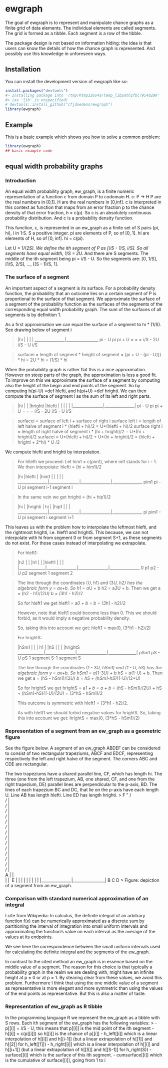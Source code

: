 
<!-- README.md is generated from README.Rmd. Please edit that file -->

# ewgraph

<!-- badges: start -->

<!-- badges: end -->

The goal of ewgraph is to represent and manipulate chance graphs as a
finite grid of data elements. The individual elements are called
segments. The grid is formed as a tibble. Each segment is a row of the
tibble.

The package design is not based on information hiding: the idea is that
users can know the details of how the chance graph is represented. And
possibly use this knowledge in unforeseen ways.

## Installation

You can install the development version of ewgraph like so:

``` r
install.packages("devtools")
#> Installing package into '/tmp/Rtmp326o4a/temp_libpath2fbc79540299'
#> (as 'lib' is unspecified)
# devtools::install_github("cfjdoedens/ewgraph")
library(ewgraph)
```

## Example

This is a basic example which shows you how to solve a common problem:

``` r
library(ewgraph)
## basic example code
```

## equal width probability graphs

### Introduction

An equal width probability graph, ew_graph, is a finite numeric
representation of a function c from domain P to codomain H. c: P -\> H P
are the real numbers in \[0,1\]. H are the real numbers in \[0,inf\]. c
is interpreted in this context as function that maps from an error
fraction p to the chance density of that error fraction, h = c(p). So c
is an absolutely continuous probability distribution. And c is a
probability density function.

This function, c, is represented in an ew_graph as a finite set of S
pairs (pi, hi), i in 1:S. S a positive integer. pi are elements of P, so
of \[0, 1\]. hi are elements of H, so of \[0, inf\]. hi = c(pi).

Let U = 1/(2*S). We define the ith segment of P as \[i/S - 1/S, i/S\].
So all segments have equal width, 1/S = 2*U. And there are S segments.
The middle of the ith segment being pi = i/S - U. So the segments are:
\[0, 1/S\], \[1/S, 2/S\], …, \[(S - 1)/S, 1\].

### The surface of a segment

An important aspect of a segment is its surface. For a probability
density function, the probability that an outcome lies on a certain
segment of P is proportional to the surface of that segment. We
approximate the surface of a segment of the probability function as the
surfaces of the segments of the corresponding equal width probability
graph. The sum of the surfaces of all segments is by definition 1.

As a first approximation we can equal the surface of a segment to hi \*
(1/S). See drawing below of segment i

> \|hi \| \| \| \|
> \_\_\_\_\_\_\_\_\_\_\_\_\_\_\_\|\_\_\_\_\_\_\_\_\_\_\_\_\_\_\_\_ pi -
> U pi pi + U = = = i/S - 2U i/S - U i/S

> surfacei = length of segment \* height of segment = (pi + U - (pi -
> U))) \* hi = 2U \* hi = (1/S) \* hi

When the probability graph is rather flat this is a nice approximation.
However on steep parts of the graph, the approximation is less a good
fit. To improve on this we approximate the surface of a segment by
computing also the height of the begin and end points of the segment. So
by computing h(pi-U) =def hlefti, and h(pi+U) =def hrighti. We can then
compute the surface of segment i as the sum of its left and right parts.

> \|hi \| \| \|hrighti \|hlefti \| \| \| \| \|
> \|\_\_\_\_\_\_\_\_\_\_\_\_\_\_\_\|\_\_\_\_\_\_\_\_\_\_\_\_\_\_\_\|
> pi - U pi pi + U = = = i/S - 2U i/S - U i/S

> surfacei = surface of left i + surface of right i surface left i =
> length of left halve of segment i * (hlefti + hi)/2 = U*(hlefti +
> hi)/2 surface right i = length of right halve of segment i * (hi +
> hrighti)/2 = U*(hi + hrighti)/2 surfacei = U*(hlefti + hi)/2 + U*(hi +
> hrighti)/2 = (hlefti + hrighti + 2*hi) * U /2

We compute hlefti and hrighti by interpolation.

> For hllefti we proceed: Let him1 = c(pim1), where im1 stands for
> i - 1. We then interpolate: hlefti = (hi + him1)/2
>
> \|hi \|hlefti \| \|him1 \| \| \| \| \|
> \_\_\_\_\_\_\_\_\_\_\_\_\_\_\_\|\_\_\_\_\_\_\_\_\_\_\_\_\_\_\_\|\_\_\_\_\_\_\_\_\_\_\_\_\_\_\_\|\_\_\_\_\_\_\_\_\_\_\_\_\_\_\_
> pim1 pi - U pi segment i-1 segment i

> In the same vein we get hrighti = (hi + hip1)/2
>
> \|hi \| \|hrighti \| hi \| \|hip1 \| \| \|
> \_\_\_\_\_\_\_\_\_\_\_\_\_\_\_\|\_\_\_\_\_\_\_\_\_\_\_\_\_\_\_\|\_\_\_\_\_\_\_\_\_\_\_\_\_\_\_\|\_\_\_\_\_\_\_\_\_\_\_\_\_\_\_
> pi pim1 - U pi segment i segment i+1

This leaves us with the problem how to interpolate the leftmost hlefti,
and the rightmost hrighti, i.e. hleft1 and hrightS. This because, we can
not interpolate with hi from segment 0 or from segment S+1, as these
segments do not exist. For those cases instead of interpolating we
extrapolate.

> For hleft1:
>
> \|h2 \| \| \|h1 \| \| \|hleft1 \| \| \|
> \|\_\_\_\_\_\_\_\_\_\_\_\_\_\|\_\_\_\_\_\_\_\_\_\_\_\_\_\_\_\|\_\_\_\_\_\_\_\_\_\_\_\_\_\_\_\|\_\_\_\_\_\_\_\_\_\_\_\_\_\_\_
> 0 p1 p2 - U p2 segment 1 segment 2

> The line through the coordinates (U, h1) and (3*U, h2) has the
> algebraic form y = ax+b. So h1 = a*U + b h2 = a*3*U + b. Then we get a
> = (h2 - h1)/(2*U) b = (3*h1 - h2)/2
>
> So for hleft1 we get hleft1 = a*0 + b = b = (3*h1 - h2)/2
>
> However, note that hleft1 could become less than 0. This we should
> forbid, as it would imply a negative probability density.
>
> So, taking this into account we get: hleft1 = max(0, (3\*h1 - h2)/2)
>
> For hrightS:
>
> \|hSm1 \| \| \| h1 \| \|hS \| \| \| \|hrightS
> \_\_\_\_\_\_\_\_\_\_\_\_\_\|\_\_\_\_\_\_\_\_\_\_\_\_\_\_\_\|\_\_\_\_\_\_\_\_\_\_\_\_\_\_\_\|\_\_\_\_\_\_\_\_\_\_\_\_\_\_\|
> pSm1 pS - U pS 1 segment S-1 segment S
>
> The line through the coordinates (1 - 3*U, hSm1) and (1 - U, hS) has
> the algebraic form y = ax+b. So hSm1 = a*(1-3*U) + b hS = a*(1-U) + b.
> Then we get a = (hS - hSm1)/(2*U) b = hS + (hSm1-hS)*(1-U)/(2\*U)
>
> So for hrightS we get hrightS = a*1 + b = a + b = (hS - hSm1)/(2*U) +
> hS + (hSm1-hS)*(1-U)/(2*U) = (3\*hS - hSm1)/2
>
> This outcome is symmetric with hleft1 = (3\*h1 - h2)/2.
>
> As with hleft1 we should forbid negative values for hrightS. So,
> taking this into account we get: hrightS = max(0, (3\*hS - hSm1)/2)

### Representation of a segment from an ew_graph as a geometric figure

See the figure below. A segment of an ew_graph ABDEF can be considered
to consist of two rectangular trapeziums, ABCF and EDCF, representing
respectively the left and right halve of the segment. The corners ABC
and CDE are rectangular.

The two trapeziums have a shared parallel line, CF, which has length hi.
The three (one from the left trapezium, AB, one shared, CF, and one from
the right trapezium, DE) parallel lines are perpendicular to the p-axis,
BD. The lines of each trapezium BC and DC, that lie on the p-axis have
each length U. Line AB has length hlefti. Line ED has length hrighti. \>
F ” /  
/ \|  
/ \|  
/ \|  
/ \|  
/ \|  
/ \|  
/ \|  
/ \|  
/ \|  
/ \|  
/ \|  
/ \|  
/ \|  
/ \|  
A \| \|  
\| \|  E \| \| \| \| \| \| \| \| \|
\|\_\_\_\_\_\_\_\_\_\_\_\_\_\_\_\|\_\_\_\_\_\_\_\_\_\_\_\_\_\_\_\_\| B C
D \> Figure: depiction of a segment from an ew_graph.

### Comparison with standard numerical approximation of an integral

I cite from Wikipedia: In calculus, the definite integral of an
arbitrary function f(x) can be numerically approximated as a discrete
sum by partitioning the interval of integration into small uniform
intervals and approximating the function’s value on each interval as the
average of the values at its endpoints.

We see here the correspondence between the small uniform intervals used
for calculating the definite integral and the segments of the ew_graph.

In contrast to the cited method an ew_graph is in essence based on the
middle value of a segment. The reason for this choice is that typically
a probability graph in the realm we are dealing with, might have an
infinite height at p = 0 or at p = 1. By stearing clear from these
values, we avoid this problem. Furthermore I think that using the one
middle value of a segment as representative is more elegant and more
symmetric than using the values of the end points as representative. But
this is also a matter of taste.

### Representation of ew_graph as R tibble

In the programming language R we represent the ew_graph as a tibble with
S rows. Each ith segment of the ew_graph has the following variables:
\> - p\[\[i\]\] = i/S - U, this means that p\[\[i\]\] is the mid point
of the ith segment - h\[\[i\]\] = c(p\[\[i\]\]) so h\[\[i\]\] is the
chance of p\[\[i\]\] - h_left\[\[i\]\] which is a linear interpolation
of h\[\[i\]\] and h\[\[i-1\]\] (but a linear extrapolation of h\[\[1\]\]
and h\[\[2\]\] for h_left\[\[1\]\]) - h_right\[\[i\]\] which is a linear
interpolation of h\[\[i\]\] and h\[\[i+1\]\] (but a linear extrapolation
of h\[\[S\]\] and h\[\[S-1\]\] for h_right(S)) - surface\[\[i\]\] which
is the surface of this ith segment. - cumsurface\[\[i\]\] which is the
cumulative of surface\[\[i\]\], going from 1 to i
